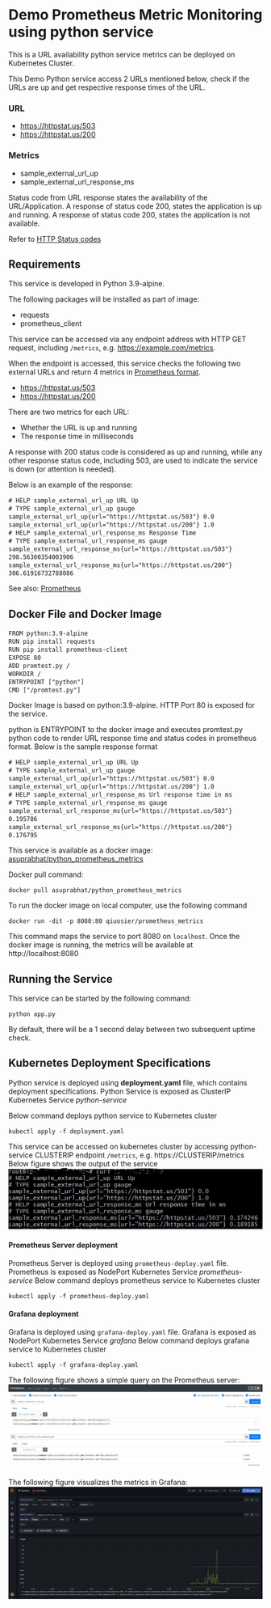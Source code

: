 # Demo Prometheus Metric Monitoring using python service 

This is a URL availability python service metrics can be deployed on Kubernetes Cluster.

This Demo Python service access 2 URLs mentioned below, check if the URLs are up and get respective response times of the URL.
### URL 
* https://httpstat.us/503
* https://httpstat.us/200
### Metrics
* sample_external_url_up
* sample_external_url_response_ms 

Status code from URL response states the availability of the URL/Application. A response of status code 200, states the application is up and running. A response of status code 200, states the application is not available.

Refer to  [HTTP Status codes](https://httpstat.us/)    

## Requirements
This service is developed in Python 3.9-alpine. 

The following packages will be installed as part of image:
* requests
* prometheus_client


This service can be accessed via any endpoint address with HTTP GET request, including `/metrics`, e.g. https://example.com/metrics.

When the endpoint is accessed, this service checks the following two external URLs and return 4 metrics in [Prometheus format](https://prometheus.io/docs/instrumenting/exposition_formats/#text-format-example).
* https://httpstat.us/503
* https://httpstat.us/200

There are two metrics for each URL:
* Whether the URL is up and running
* The response time in milliseconds

A response with 200 status code is considered as up and running, while any other response status code, including 503, are used to indicate the service is down (or attention is needed).

Below is an example of the response:
```
# HELP sample_external_url_up URL Up
# TYPE sample_external_url_up gauge
sample_external_url_up{url="https://httpstat.us/503"} 0.0
sample_external_url_up{url="https://httpstat.us/200"} 1.0
# HELP sample_external_url_response_ms Response Time
# TYPE sample_external_url_response_ms gauge
sample_external_url_response_ms{url="https://httpstat.us/503"} 298.56300354003906
sample_external_url_response_ms{url="https://httpstat.us/200"} 306.61916732788086
```

See also: [Prometheus](https://prometheus.io/)

## Docker File  and Docker Image
```
FROM python:3.9-alpine
RUN pip install requests
RUN pip install prometheus-client
EXPOSE 80
ADD promtest.py /
WORKDIR /
ENTRYPOINT ["python"]
CMD ["/promtest.py"]
```
Docker Image is based on python:3.9-alpine. HTTP Port 80 is exposed for the service. 

python is ENTRYPOINT to the docker image and executes promtest.py python code to render URL response time and status codes in prometheus format. 
Below is the sample response format 
```
# HELP sample_external_url_up URL Up
# TYPE sample_external_url_up gauge
sample_external_url_up{url="https://httpstat.us/503"} 0.0
sample_external_url_up{url="https://httpstat.us/200"} 1.0
# HELP sample_external_url_response_ms Url response time in ms
# TYPE sample_external_url_response_ms gauge
sample_external_url_response_ms{url="https://httpstat.us/503"} 0.195786
sample_external_url_response_ms{url="https://httpstat.us/200"} 0.176795
``` 
This service is available as a docker image: [asuprabhat/python_prometheus_metrics](https://hub.docker.com/r/asuprabhat/python_prometheus_metrics)

Docker pull command:
```
docker pull asuprabhat/python_prometheus_metrics
```

To run the docker image on local computer, use the following command
```
docker run -dit -p 8080:80 qiuosier/prometheus_metrics
```
This command maps the service to port 8080 on `localhost`. Once the docker image is running, the metrics will be available at http://localhost:8080

## Running the Service
This service can be started by the following command:
```
python app.py
```
By default, there will be a 1 second delay between two subsequent uptime check.

## Kubernetes Deployment Specifications
Python service is deployed using **deployment.yaml** file, which contains deployment specifications. Python Service is exposed as ClusterIP Kubernetes Service *python-service*
 
Below command deploys python service to Kubernetes cluster 
```
kubectl apply -f deployment.yaml
```

This service can be accessed on kubernetes cluster by accessing python-service CLUSTERIP endpoint `/metrics`, e.g. https://CLUSTERIP/metrics
Below figure shows the output of the service 
![Prometheus Metric Output](Screenshots/prometheus_metric_output.JPG)

#### Prometheus Server deployment 

Prometheus Server is deployed using `prometheus-deploy.yaml` file. Prometheus is exposed as NodePort Kubernetes Service *prometheus-service*
Below command deploys prometheus service to Kubernetes cluster 
```
kubectl apply -f prometheus-deploy.yaml
```

#### Grafana deployment 

Grafana is deployed using `grafana-deploy.yaml` file. Grafana is exposed as NodePort Kubernetes Service *grafana*
Below command deploys grafana service to Kubernetes cluster 
```
kubectl apply -f grafana-deploy.yaml
```

The following figure shows a simple query on the Prometheus server:
![Prometheus Server Query](Screenshots/sample_external_url_metrics_prometheus.JPG )

The following figure visualizes the metrics in Grafana:
![Grafana Dashboard](Screenshots/sample_external_url_grafana.JPG)

